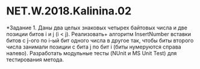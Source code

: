 # NET.W.2018.Kalinina.02
*Задание 1. Даны два целых знаковых четырех байтовых числа и две позиции битов i и j (i < j). Реализовать+ алгоритм InsertNumber вставки битов с j-ого по i-ый бит
одного числа в другое так, чтобы биты второго числа занимали позиции с бита j по бит i (биты нумеруются справа налево). Разработать модульные тесты
(NUnit и MS Unit Test) для тестирования метода.

